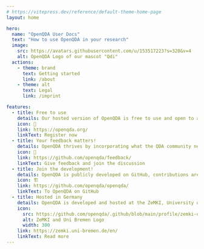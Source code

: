 ```yaml
---
# https://vitepress.dev/reference/default-theme-home-page
layout: home

hero:
  name: "OpenQDA User Docs"
  text: "How to use OpenQDA in your research"
  image:
    src: https://avatars.githubusercontent.com/u/153517223?s=320&v=4
    alt: OpenQDA Logo of our mascot "Qdi"
  actions:
    - theme: brand
      text: Getting started
      link: /about
    - theme: alt
      text: Legal
      link: /imprint

features:
  - title: Free to use
    details: Our hosted version of OpenQDA is free to use and open to anyone.
    icon: 🚀
    link: https://openqda.org/
    linkText: Register now
  - title: Your feedback matters!
    details: OpenQDA thrives by incorporating what the QDA community needs. For that we need your feedback to
    icon: 📢
    link: https://github.com/openqda/feedback/
    linkText: Give feedback and join the discussion
  - title: Join the development!
    details: OpenQDA is publicly developed on GitHub, contributions are welcomed!
    icon: 🏗️
    link: https://github.com/openqda/openqda/
    linkText: To OpenQDA on GitHub
  - title: Hosted in Germany
    details: OpenQDA is developed and hosted at the ZeMKI, University of Bremen, Germany 
    icon:
      src: https://github.com/openqda/.github/blob/main/profile/zemki-und-uni-logo-weiss-1x.png?raw=true
      alt: ZeMKI and Uni Bremen Logo
      width: 300
    link: https://zemki.uni-bremen.de/en/
    linkText: Read more
---
```




